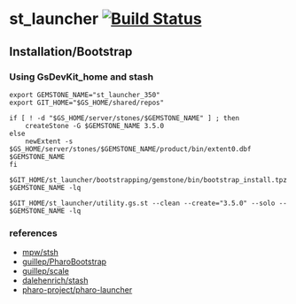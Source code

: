 # st_launcher [![Build Status](https://travis-ci.org/dalehenrich/st_launcher.svg?branch=masterV0.1)](https://travis-ci.org/dalehenrich/st_launcher)

## Installation/Bootstrap
### Using GsDevKit_home and stash

```
export GEMSTONE_NAME="st_launcher_350"
export GIT_HOME="$GS_HOME/shared/repos"

if [ ! -d "$GS_HOME/server/stones/$GEMSTONE_NAME" ] ; then
	createStone -G $GEMSTONE_NAME 3.5.0
else
	newExtent -s $GS_HOME/server/stones/$GEMSTONE_NAME/product/bin/extent0.dbf $GEMSTONE_NAME
fi

$GIT_HOME/st_launcher/bootstrapping/gemstone/bin/bootstrap_install.tpz $GEMSTONE_NAME -lq

$GIT_HOME/st_launcher/utility.gs.st --clean --create="3.5.0" --solo -- $GEMSTONE_NAME -lq
```

### references
- [mpw/stsh](https://github.com/mpw/stsh)
- [guillep/PharoBootstrap](https://github.com/guillep/PharoBootstrap/tree/master/scripts)
- [guillep/scale](https://github.com/guillep/Scale)
- [dalehenrich/stash](https://github.com/dalehenrich/stash)
- [pharo-project/pharo-launcher](https://github.com/pharo-project/pharo-launcher)
